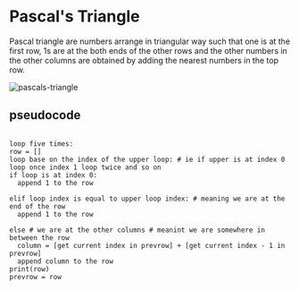 # Pascal's Triangle

Pascal triangle are numbers arrange in triangular way such that one is at the first row, 1s are at the both ends of the other rows and the other numbers in the other columns are obtained by adding the nearest numbers in the top row.

![pascals-triangle](https://github.com/user-attachments/assets/24cd8687-7d11-41a9-ae81-e55dd466d3cf)

## pseudocode
```

loop five times:
row = []
loop base on the index of the upper loop: # ie if upper is at index 0 loop once index 1 loop twice and so on
if loop is at index 0:
  append 1 to the row

elif loop index is equal to upper loop index: # meaning we are at the end of the row
  append 1 to the row

else # we are at the other columns # meanint we are somewhere in between the row
  column = [get current index in prevrow] + [get current index - 1 in prevrow]
  append column to the row
print(row)
prevrow = row
	
```
